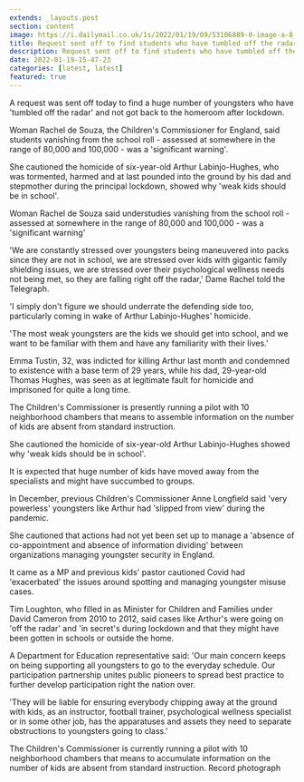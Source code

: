 ```yaml
---
extends: _layouts.post
section: content
image: https://i.dailymail.co.uk/1s/2022/01/19/09/53106889-0-image-a-8_1642584113593.jpg 
title: Request sent off to find students who have tumbled off the radar 
description: Request sent off to find students who have tumbled off the radar 
date: 2022-01-19-15-47-23 
categories: [latest, latest] 
featured: true 
--- 
```

A request was sent off today to find a huge number of youngsters who have 'tumbled off the radar' and not got back to the homeroom after lockdown.

Woman Rachel de Souza, the Children's Commissioner for England, said students vanishing from the school roll - assessed at somewhere in the range of 80,000 and 100,000 - was a 'significant warning'.

She cautioned the homicide of six-year-old Arthur Labinjo-Hughes, who was tormented, harmed and at last pounded into the ground by his dad and stepmother during the principal lockdown, showed why 'weak kids should be in school'.

 Woman Rachel de Souza said understudies vanishing from the school roll - assessed at somewhere in the range of 80,000 and 100,000 - was a 'significant warning'

'We are constantly stressed over youngsters being maneuvered into packs since they are not in school, we are stressed over kids with gigantic family shielding issues, we are stressed over their psychological wellness needs not being met, so they are falling right off the radar,' Dame Rachel told the Telegraph.

'I simply don't figure we should underrate the defending side too, particularly coming in wake of Arthur Labinjo-Hughes' homicide.

'The most weak youngsters are the kids we should get into school, and we want to be familiar with them and have any familiarity with their lives.'

Emma Tustin, 32, was indicted for killing Arthur last month and condemned to existence with a base term of 29 years, while his dad, 29-year-old Thomas Hughes, was seen as at legitimate fault for homicide and imprisoned for quite a long time.

The Children's Commissioner is presently running a pilot with 10 neighborhood chambers that means to assemble information on the number of kids are absent from standard instruction.

She cautioned the homicide of six-year-old Arthur Labinjo-Hughes showed why 'weak kids should be in school'.

It is expected that huge number of kids have moved away from the specialists and might have succumbed to groups.

In December, previous Children's Commissioner Anne Longfield said 'very powerless' youngsters like Arthur had 'slipped from view' during the pandemic.

She cautioned that actions had not yet been set up to manage a 'absence of co-appointment and absence of information dividing' between organizations managing youngster security in England.

It came as a MP and previous kids' pastor cautioned Covid had 'exacerbated' the issues around spotting and managing youngster misuse cases.

Tim Loughton, who filled in as Minister for Children and Families under David Cameron from 2010 to 2012, said cases like Arthur's were going on 'off the radar' and 'in secret's during lockdown and that they might have been gotten in schools or outside the home.

A Department for Education representative said: 'Our main concern keeps on being supporting all youngsters to go to the everyday schedule. Our participation partnership unites public pioneers to spread best practice to further develop participation right the nation over.

'They will be liable for ensuring everybody chipping away at the ground with kids, as an instructor, football trainer, psychological wellness specialist or in some other job, has the apparatuses and assets they need to separate obstructions to youngsters going to class.'

The Children's Commissioner is currently running a pilot with 10 neighborhood chambers that means to accumulate information on the number of kids are absent from standard instruction. Record photograph